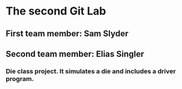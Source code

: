 # The second Git Lab
## First team member: Sam Slyder
## Second team member: Elias Singler
### Die class project. It simulates a die and includes a driver program.

